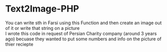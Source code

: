 # Text2Image-PHP
You can write sth in Farsi using this Function and then create an image out of it or write that string on a picture
<br>
I wrote this code in request of Persian Charity company (around 3 years ago) becuase they wanted to put some numbers and info on the picture of thier reciepte

